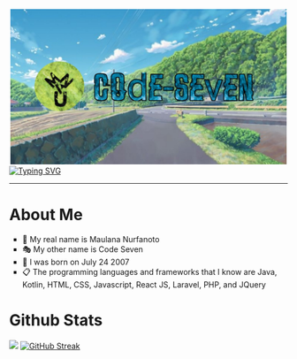 <div align="center">
    <a href="https://github.com/Code-seven123">
        <img src="./bg1.jpg" width="500">
    </a>
</div>
<a href="https://git.io/typing-svg"><img src="https://readme-typing-svg.demolab.com?font=Syne+Mono&weight=500&size=25&pause=1000&color=08D400&center=true&vCenter=true&random=false&width=500&height=100&lines=Welcome+to+my+github;My+name+is+Maulana+;And+my+other+name+is+Code+Seven" alt="Typing SVG" /></a>
<hr>
<div>
    <h1>About Me</h1>
    <ul type="square">
        <li>🧒 My real name is Maulana Nurfanoto</li>
        <li>🎭 My other name is Code Seven</li>
        <li>📅 I was born on July 24 2007</li>
        <li>📋 The programming languages and frameworks that I know are Java, Kotlin, HTML, CSS, Javascript, React JS, Laravel, PHP, and JQuery</li>
    </ul>
</div>

<h1>Github Stats</h1>
<picture>
  <source
    srcset="https://github-readme-stats.vercel.app/api?username=Code-seven123&show_icons=true&theme=tokyonight"
    media="(prefers-color-scheme: tokyonight)"
  />
  <source
    srcset="https://github-readme-stats.vercel.app/api?username=Code-seven123&show_icons=true"
    media="(prefers-color-scheme: light), (prefers-color-scheme: no-preference)"
  />
  <img src="https://github-readme-stats.vercel.app/api?username=Code-seven123&show_icons=true" />
</picture>
<a href="https://git.io/streak-stats"><img src="https://github-readme-streak-stats.herokuapp.com?user=Code-seven123&theme=solarized-light&date_format=M%20j%5B%2C%20Y%5D&card_width=500&fire=EB0000&background=45%2C000000%2CBD7AEB&border=777777" alt="GitHub Streak" /></a>

